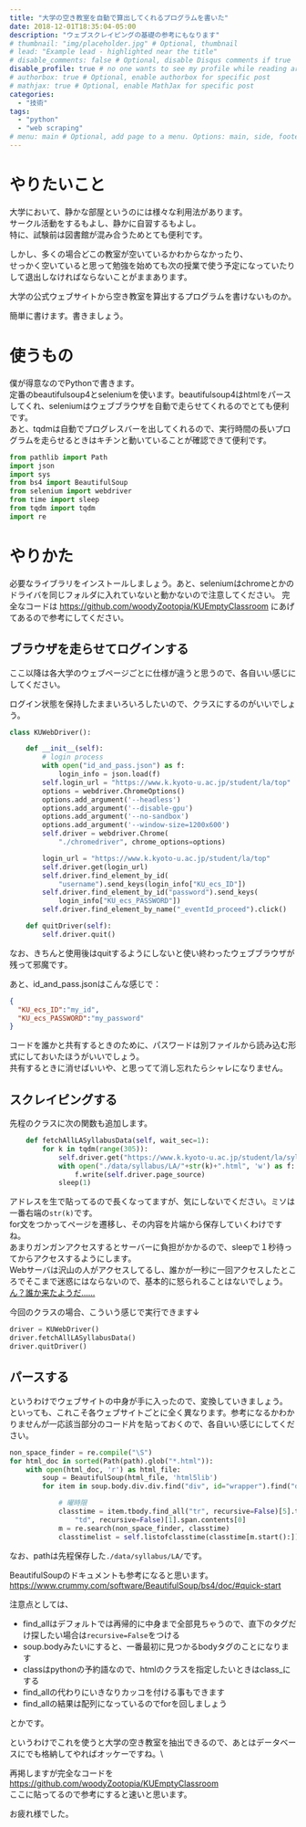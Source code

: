 ```yaml
---
title: "大学の空き教室を自動で算出してくれるプログラムを書いた"
date: 2018-12-01T18:35:04-05:00
description: "ウェブスクレイピングの基礎の参考にもなります"
# thumbnail: "img/placeholder.jpg" # Optional, thumbnail
# lead: "Example lead - highlighted near the title"
# disable_comments: false # Optional, disable Disqus comments if true
disable_profile: true # no one wants to see my profile while reading articles
# authorbox: true # Optional, enable authorbox for specific post
# mathjax: true # Optional, enable MathJax for specific post
categories:
  - "技術"
tags:
  - "python"
  - "web scraping"
# menu: main # Optional, add page to a menu. Options: main, side, footer
---
```


# やりたいこと
大学において、静かな部屋というのには様々な利用法があります。\
サークル活動をするもよし、静かに自習するもよし。\
特に、試験前は図書館が混み合うためとても便利です。

しかし、多くの場合どこの教室が空いているかわからなかったり、\
せっかく空いていると思って勉強を始めても次の授業で使う予定になっていたりして退出しなければならないことがままあります。

大学の公式ウェブサイトから空き教室を算出するプログラムを書けないものか。

簡単に書けます。書きましょう。

# 使うもの
僕が得意なのでPythonで書きます。\
定番のbeautifulsoup4とseleniumを使います。beautifulsoup4はhtmlをパースしてくれ、seleniumはウェブブラウザを自動で走らせてくれるのでとても便利です。\
あと、tqdmは自動でプログレスバーを出してくれるので、実行時間の長いプログラムを走らせるときはキチンと動いていることが確認できて便利です。
```Python
from pathlib import Path
import json
import sys
from bs4 import BeautifulSoup
from selenium import webdriver
from time import sleep
from tqdm import tqdm
import re
```

# やりかた
必要なライブラリをインストールしましょう。あと、seleniumはchromeとかのドライバを同じフォルダに入れていないと動かないので注意してください。
完全なコードは
https://github.com/woodyZootopia/KUEmptyClassroom
にあげてあるので参考にしてください。

## ブラウザを走らせてログインする
ここ以降は各大学のウェブページごとに仕様が違うと思うので、各自いい感じにしてください。

ログイン状態を保持したままいろいろしたいので、クラスにするのがいいでしょう。
```python
class KUWebDriver():

    def __init__(self):
        # login process
        with open("id_and_pass.json") as f:
            login_info = json.load(f)
        self.login_url = "https://www.k.kyoto-u.ac.jp/student/la/top"
        options = webdriver.ChromeOptions()
        options.add_argument('--headless')
        options.add_argument('--disable-gpu')
        options.add_argument('--no-sandbox')
        options.add_argument('--window-size=1200x600')
        self.driver = webdriver.Chrome(
            "./chromedriver", chrome_options=options)

        login_url = "https://www.k.kyoto-u.ac.jp/student/la/top"
        self.driver.get(login_url)
        self.driver.find_element_by_id(
            "username").send_keys(login_info["KU_ecs_ID"])
        self.driver.find_element_by_id("password").send_keys(
            login_info["KU_ecs_PASSWORD"])
        self.driver.find_element_by_name("_eventId_proceed").click()

    def quitDriver(self):
        self.driver.quit()

```
なお、きちんと使用後はquitするようにしないと使い終わったウェブブラウザが残って邪魔です。

あと、id_and_pass.jsonはこんな感じで：
```json
{
  "KU_ecs_ID":"my_id",
  "KU_ecs_PASSWORD":"my_password"
}
```
コードを誰かと共有するときのために、パスワードは別ファイルから読み込む形式にしておいたほうがいいでしょう。\
共有するときに消せばいいや、と思ってて消し忘れたらシャレになりません。

## スクレイピングする
先程のクラスに次の関数も追加します。
```python
    def fetchAllLASyllabusData(self, wait_sec=1):
        for k in tqdm(range(305)):
            self.driver.get("https://www.k.kyoto-u.ac.jp/student/la/syllabus/detail?condition.courseType=&condition.seriesName=&condition.familyFieldName=&condition.lectureStatusNo=1&condition.langNum=&condition.semester=&condition.targetStudent=0&condition.courseTitle=&condition.courseTitleEn=&condition.teacherName=&condition.teacherNameEn=&condition.itemInPage=10&condition.syutyu=false&condition.lectureCode=&page="+str(k))
            with open("./data/syllabus/LA/"+str(k)+".html", 'w') as f:  # 0-indexed
                f.write(self.driver.page_source)
            sleep(1)
```
アドレスを生で貼ってるので長くなってますが、気にしないでください。ミソは一番右端の```str(k)```です。\
for文をつかってページを遷移し、その内容を片端から保存していくわけですね。\
あまりガンガンアクセスするとサーバーに負担がかかるので、sleepで１秒待ってからアクセスするようにします。\
Webサーバは沢山の人がアクセスしてるし、誰かが一秒に一回アクセスしたところでそこまで迷惑にはならないので、基本的に怒られることはないでしょう。
[ん？誰か来たようだ……](https://ja.wikipedia.org/wiki/岡崎市立中央図書館事件)

今回のクラスの場合、こういう感じで実行できます↓
```python
driver = KUWebDriver()
driver.fetchAllLASyllabusData()
driver.quitDriver()
```

## パースする
というわけでウェブサイトの中身が手に入ったので、変換していきましょう。
といっても、これこそ各ウェブサイトごとに全く異なります。参考になるかわかりませんが一応該当部分のコード片を貼っておくので、各自いい感じにしてください。
```python
non_space_finder = re.compile("\S")
for html_doc in sorted(Path(path).glob("*.html")):
    with open(html_doc, 'r') as html_file:
        soup = BeautifulSoup(html_file, 'html5lib')
        for item in soup.body.div.div.find("div", id="wrapper").find("div", class_="contents")("center", recursive=False)[1].find_all("table", border="1"):

            # 曜時限
            classtime = item.tbody.find_all("tr", recursive=False)[5].tr(
                "td", recursive=False)[1].span.contents[0]
            m = re.search(non_space_finder, classtime)
            classtimelist = self.listofclasstime(classtime[m.start():])
```
なお、pathは先程保存した```./data/syllabus/LA/```です。

BeautifulSoupのドキュメントも参考になると思います。\
https://www.crummy.com/software/BeautifulSoup/bs4/doc/#quick-start

注意点としては、

- find_allはデフォルトでは再帰的に中身まで全部見ちゃうので、直下のタグだけ探したい場合は```recursive=False```をつける
- soup.bodyみたいにすると、一番最初に見つかるbodyタグのことになります
- classはpythonの予約語なので、htmlのクラスを指定したいときはclass_にする
- find_allの代わりにいきなりカッコを付ける事もできます
- find_allの結果は配列になっているのでforを回しましょう

とかです。

というわけでこれを使うと大学の空き教室を抽出できるので、あとはデータベースにでも格納してやればオッケーですね。\

再掲しますが完全なコードを\
https://github.com/woodyZootopia/KUEmptyClassroom \
ここに貼ってるので参考にすると速いと思います。

お疲れ様でした。
